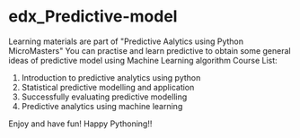 # edx_Predictive-model
Learning materials are part of "Predictive Aalytics using Python MicroMasters"
You can practise and learn predictive to obtain some general ideas of predictive model using Machine Learning algorithm
Course List:
1. Introduction to predictive analytics using python
2. Statistical predictive modelling and application
3. Successfully evaluating predictive modelling
4. Predictive analytics using machine learning

Enjoy and have fun! Happy Pythoning!!
